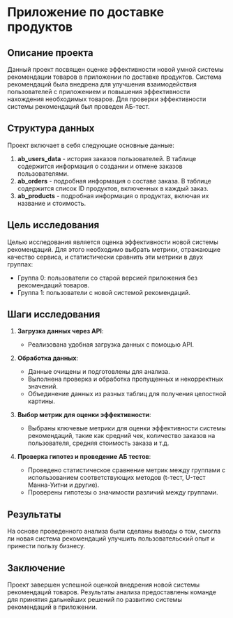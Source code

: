 # Приложение по доставке продуктов

## Описание проекта

Данный проект посвящен оценке эффективности новой умной системы рекомендации товаров в приложении по доставке продуктов. Система рекомендаций была внедрена для улучшения взаимодействия пользователей с приложением и повышения эффективности нахождения необходимых товаров. Для проверки эффективности системы рекомендаций был проведен АБ-тест.

## Структура данных

Проект включает в себя следующие основные данные:

1. **ab_users_data** - история заказов пользователей. В таблице содержится информация о создании и отмене заказов пользователями.
2. **ab_orders** - подробная информация о составе заказа. В таблице содержится список ID продуктов, включенных в каждый заказ.
3. **ab_products** - подробная информация о продуктах, включая их название и стоимость.

## Цель исследования

Целью исследования является оценка эффективности новой системы рекомендаций. Для этого необходимо выбрать метрики, отражающие качество сервиса, и статистически сравнить эти метрики в двух группах:
- Группа 0: пользователи со старой версией приложения без рекомендаций товаров.
- Группа 1: пользователи с новой системой рекомендаций.

## Шаги исследования

1. **Загрузка данных через API**:
    - Реализована удобная загрузка данных с помощью API.

2. **Обработка данных**:
    - Данные очищены и подготовлены для анализа.
    - Выполнена проверка и обработка пропущенных и некорректных значений.
    - Объединение данных из разных таблиц для получения целостной картины.

3. **Выбор метрик для оценки эффективности**:
    - Выбраны ключевые метрики для оценки эффективности системы рекомендаций, такие как средний чек, количество заказов на пользователя, средняя стоимость заказа и т.д.

4. **Проверка гипотез и проведение АБ тестов**:
    - Проведено статистическое сравнение метрик между группами с использованием соответствующих методов (t-тест, U-тест Манна-Уитни и другие).
    - Проверены гипотезы о значимости различий между группами.

## Результаты

На основе проведенного анализа были сделаны выводы о том, смогла ли новая система рекомендаций улучшить пользовательский опыт и принести пользу бизнесу. 

## Заключение

Проект завершен успешной оценкой внедрения новой системы рекомендаций товаров. Результаты анализа предоставлены команде для принятия дальнейших решений по развитию системы рекомендаций в приложении.
